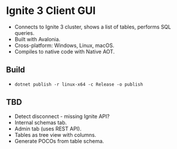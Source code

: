 # Ignite 3 Client GUI

* Connects to Ignite 3 cluster, shows a list of tables, performs SQL queries.
* Built with Avalonia.
* Cross-platform: Windows, Linux, macOS.
* Compiles to native code with Native AOT.

## Build

* `dotnet publish -r linux-x64 -c Release -o publish`

## TBD

* Detect disconnect - missing Ignite API?
* Internal schemas tab.
* Admin tab (uses REST API).
* Tables as tree view with columns.
* Generate POCOs from table schema.
